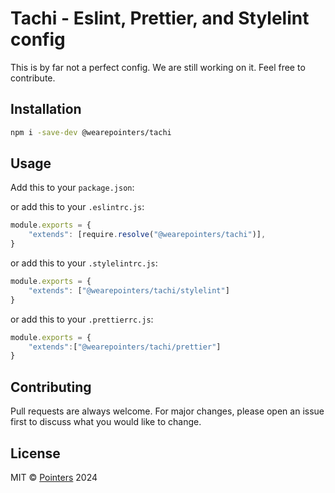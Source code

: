 # Tachi - Eslint, Prettier, and Stylelint config

This is by far not a perfect config. We are still working on it. Feel free to contribute.

## Installation

```bash
npm i -save-dev @wearepointers/tachi
```

## Usage

Add this to your `package.json`:

or add this to your `.eslintrc.js`:
```js
module.exports = {
    "extends": [require.resolve("@wearepointers/tachi")],
}
```

or add this to your `.stylelintrc.js`:
```js
module.exports = {
    "extends": ["@wearepointers/tachi/stylelint"]
}
```

or add this to your `.prettierrc.js`:
```js
module.exports = {
    "extends":["@wearepointers/tachi/prettier"]
}
```

## Contributing

Pull requests are always welcome. For major changes, please open an issue first to discuss what you would like to change.

## License

MIT © [Pointers](https://pointers.agency) 2024

